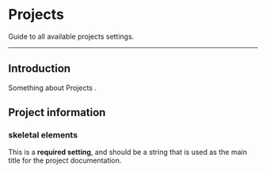 # Projects

Guide to all available projects settings.

---

## Introduction

Something about Projects .



## Project information

### skeletal elements

This is a **required setting**, and should be a string that is used as the main
title for the project documentation.
